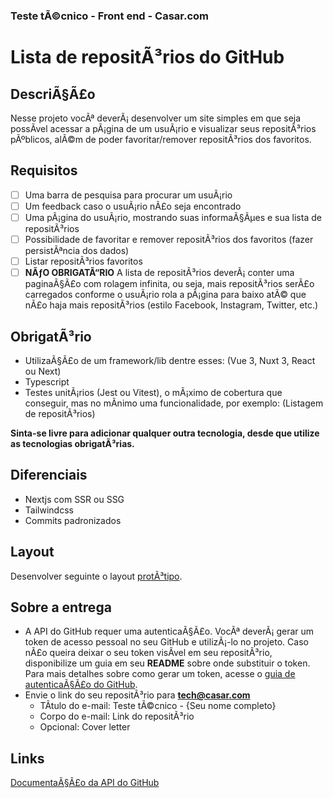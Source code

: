 ### Teste tÃ©cnico - Front end - Casar.com

# Lista de repositÃ³rios do GitHub

## DescriÃ§Ã£o

Nesse projeto vocÃª deverÃ¡ desenvolver um site simples em que seja possÃ­vel acessar a pÃ¡gina de um usuÃ¡rio e visualizar seus repositÃ³rios pÃºblicos, alÃ©m de poder favoritar/remover repositÃ³rios dos favoritos.

## Requisitos

- [ ] Uma barra de pesquisa para procurar um usuÃ¡rio
- [ ] Um feedback caso o usuÃ¡rio nÃ£o seja encontrado
- [ ] Uma pÃ¡gina do usuÃ¡rio, mostrando suas informaÃ§Ãµes e sua lista de repositÃ³rios
- [ ] Possibilidade de favoritar e remover repositÃ³rios dos favoritos (fazer persistÃªncia dos dados)
- [ ] Listar repositÃ³rios favoritos
- [ ] **NÃƒO OBRIGATÃ“RIO** A lista de repositÃ³rios deverÃ¡ conter uma paginaÃ§Ã£o com rolagem infinita, ou seja, mais repositÃ³rios serÃ£o carregados conforme o usuÃ¡rio rola a pÃ¡gina para baixo atÃ© que nÃ£o haja mais repositÃ³rios (estilo Facebook, Instagram, Twitter, etc.)

## ObrigatÃ³rio

- UtilizaÃ§Ã£o de um framework/lib dentre esses: (Vue 3, Nuxt 3, React ou Next)
- Typescript
- Testes unitÃ¡rios (Jest ou Vitest), o mÃ¡ximo de cobertura que conseguir, mas no mÃ­nimo uma funcionalidade, por exemplo: (Listagem de repositÃ³rios)

**Sinta-se livre para adicionar qualquer outra tecnologia, desde que utilize as tecnologias obrigatÃ³rias.**

## Diferenciais

- Nextjs com SSR ou SSG
- Tailwindcss
- Commits padronizados

## Layout

Desenvolver seguinte o layout [protÃ³tipo](https://www.figma.com/file/NPsgIQuNZEv46Jy9u1d90E/Processo-Seletivo?node-id=0%3A1).

## Sobre a entrega

- A API do GitHub requer uma autenticaÃ§Ã£o. VocÃª deverÃ¡ gerar um token de acesso pessoal no seu GitHub e utilizÃ¡-lo no projeto.
  Caso nÃ£o queira deixar o seu token visÃ­vel em seu repositÃ³rio, disponibilize um guia em seu **README** sobre onde substituir o token.
  Para mais detalhes sobre como gerar um token, acesse o [guia de autenticaÃ§Ã£o do GitHub](https://docs.github.com/pt/rest/authentication/authenticating-to-the-rest-api?apiVersion=2022-11-28).
- Envie o link do seu repositÃ³rio para **tech@casar.com**
  - TÃ­tulo do e-mail: Teste tÃ©cnico - {Seu nome completo}
  - Corpo do e-mail: Link do repositÃ³rio
  - Opcional: Cover letter

## Links

[DocumentaÃ§Ã£o da API do GitHub](https://docs.github.com/pt/rest?apiVersion=2022-11-28)
